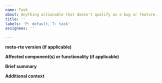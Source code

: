 ```yaml
---
name: Task
about: Anything actionable that doesn't qualify as a bug or feature.
title: ''
labels: 'P: default, T: task'
assignees: ''

---
```


**meta-rte version (if applicable)**
<!--(The version of meta-rte you're using (e.g., `v0.2.0`))-->


**Affected component(s) or functionality (if applicable)**
<!--(If applicable, the component or functionality of the system that this task concerns.)-->


**Brief summary**
<!--(A clear and concise summary of the task that should be done.)-->


**Additional context**
<!--(Add any other context about the problem here.)-->

